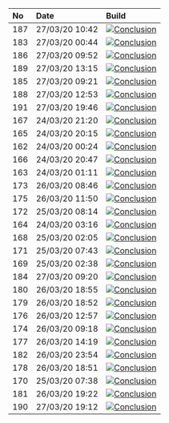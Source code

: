 | No  | Date           | Build                                                                                                                                                                      |
| :-- | :------------- | :------------------------------------------------------------------------------------------------------------------------------------------------------------------------- |
| 187 | 27/03/20 10:42 | [![Conclusion](https://img.shields.io/badge/build-pass-brightgreen)](https://github.com/e2e-boilerplate/webdriverio-typescript-ts-node-mocha-assert/actions/runs/64671814) |
| 183 | 27/03/20 00:44 | [![Conclusion](https://img.shields.io/badge/build-pass-brightgreen)](https://github.com/e2e-boilerplate/webdriverio-typescript-ts-node-mocha-assert/actions/runs/64338632) |
| 186 | 27/03/20 09:52 | [![Conclusion](https://img.shields.io/badge/build-pass-brightgreen)](https://github.com/e2e-boilerplate/webdriverio-typescript-ts-node-mocha-assert/actions/runs/64637410) |
| 189 | 27/03/20 13:15 | [![Conclusion](https://img.shields.io/badge/build-pass-brightgreen)](https://github.com/e2e-boilerplate/webdriverio-typescript-ts-node-mocha-assert/actions/runs/64778806) |
| 185 | 27/03/20 09:21 | [![Conclusion](https://img.shields.io/badge/build-pass-brightgreen)](https://github.com/e2e-boilerplate/webdriverio-typescript-ts-node-mocha-assert/actions/runs/64620857) |
| 188 | 27/03/20 12:53 | [![Conclusion](https://img.shields.io/badge/build-pass-brightgreen)](https://github.com/e2e-boilerplate/webdriverio-typescript-ts-node-mocha-assert/actions/runs/64759084) |
| 191 | 27/03/20 19:46 | [![Conclusion](https://img.shields.io/badge/build-pass-brightgreen)](https://github.com/e2e-boilerplate/webdriverio-typescript-ts-node-mocha-assert/actions/runs/64985306) |
| 167 | 24/03/20 21:20 | [![Conclusion](https://img.shields.io/badge/build-pass-brightgreen)](https://github.com/e2e-boilerplate/webdriverio-typescript-ts-node-mocha-assert/actions/runs/62659735) |
| 165 | 24/03/20 20:15 | [![Conclusion](https://img.shields.io/badge/build-pass-brightgreen)](https://github.com/e2e-boilerplate/webdriverio-typescript-ts-node-mocha-assert/actions/runs/62630832) |
| 162 | 24/03/20 00:24 | [![Conclusion](https://img.shields.io/badge/build-pass-brightgreen)](https://github.com/e2e-boilerplate/webdriverio-typescript-ts-node-mocha-assert/actions/runs/61951914) |
| 166 | 24/03/20 20:47 | [![Conclusion](https://img.shields.io/badge/build-pass-brightgreen)](https://github.com/e2e-boilerplate/webdriverio-typescript-ts-node-mocha-assert/actions/runs/62642254) |
| 163 | 24/03/20 01:11 | [![Conclusion](https://img.shields.io/badge/build-pass-brightgreen)](https://github.com/e2e-boilerplate/webdriverio-typescript-ts-node-mocha-assert/actions/runs/61971904) |
| 173 | 26/03/20 08:46 | [![Conclusion](https://img.shields.io/badge/build-pass-brightgreen)](https://github.com/e2e-boilerplate/webdriverio-typescript-ts-node-mocha-assert/actions/runs/63786644) |
| 175 | 26/03/20 11:50 | [![Conclusion](https://img.shields.io/badge/build-pass-brightgreen)](https://github.com/e2e-boilerplate/webdriverio-typescript-ts-node-mocha-assert/actions/runs/63911194) |
| 172 | 25/03/20 08:14 | [![Conclusion](https://img.shields.io/badge/build-pass-brightgreen)](https://github.com/e2e-boilerplate/webdriverio-typescript-ts-node-mocha-assert/actions/runs/62974212) |
| 164 | 24/03/20 03:16 | [![Conclusion](https://img.shields.io/badge/build-pass-brightgreen)](https://github.com/e2e-boilerplate/webdriverio-typescript-ts-node-mocha-assert/actions/runs/62024790) |
| 168 | 25/03/20 02:05 | [![Conclusion](https://img.shields.io/badge/build-pass-brightgreen)](https://github.com/e2e-boilerplate/webdriverio-typescript-ts-node-mocha-assert/actions/runs/62775668) |
| 171 | 25/03/20 07:43 | [![Conclusion](https://img.shields.io/badge/build-pass-brightgreen)](https://github.com/e2e-boilerplate/webdriverio-typescript-ts-node-mocha-assert/actions/runs/62952824) |
| 169 | 25/03/20 02:38 | [![Conclusion](https://img.shields.io/badge/build-pass-brightgreen)](https://github.com/e2e-boilerplate/webdriverio-typescript-ts-node-mocha-assert/actions/runs/62788320) |
| 184 | 27/03/20 09:20 | [![Conclusion](https://img.shields.io/badge/build-pass-brightgreen)](https://github.com/e2e-boilerplate/webdriverio-typescript-ts-node-mocha-assert/actions/runs/64620107) |
| 180 | 26/03/20 18:55 | [![Conclusion](https://img.shields.io/badge/build-fail-red)](https://github.com/e2e-boilerplate/webdriverio-typescript-ts-node-mocha-assert/actions/runs/64176362)         |
| 179 | 26/03/20 18:52 | [![Conclusion](https://img.shields.io/badge/build-fail-red)](https://github.com/e2e-boilerplate/webdriverio-typescript-ts-node-mocha-assert/actions/runs/64175186)         |
| 176 | 26/03/20 12:57 | [![Conclusion](https://img.shields.io/badge/build-fail-red)](https://github.com/e2e-boilerplate/webdriverio-typescript-ts-node-mocha-assert/actions/runs/63958581)         |
| 174 | 26/03/20 09:18 | [![Conclusion](https://img.shields.io/badge/build-pass-brightgreen)](https://github.com/e2e-boilerplate/webdriverio-typescript-ts-node-mocha-assert/actions/runs/63809747) |
| 177 | 26/03/20 14:19 | [![Conclusion](https://img.shields.io/badge/build-pass-brightgreen)](https://github.com/e2e-boilerplate/webdriverio-typescript-ts-node-mocha-assert/actions/runs/64017188) |
| 182 | 26/03/20 23:54 | [![Conclusion](https://img.shields.io/badge/build-pass-brightgreen)](https://github.com/e2e-boilerplate/webdriverio-typescript-ts-node-mocha-assert/actions/runs/64316448) |
| 178 | 26/03/20 18:51 | [![Conclusion](https://img.shields.io/badge/build-fail-red)](https://github.com/e2e-boilerplate/webdriverio-typescript-ts-node-mocha-assert/actions/runs/64174938)         |
| 170 | 25/03/20 07:38 | [![Conclusion](https://img.shields.io/badge/build-pass-brightgreen)](https://github.com/e2e-boilerplate/webdriverio-typescript-ts-node-mocha-assert/actions/runs/62951483) |
| 181 | 26/03/20 19:22 | [![Conclusion](https://img.shields.io/badge/build-pass-brightgreen)](https://github.com/e2e-boilerplate/webdriverio-typescript-ts-node-mocha-assert/actions/runs/64192609) |
| 190 | 27/03/20 19:12 | [![Conclusion](https://img.shields.io/badge/build-pass-brightgreen)](https://github.com/e2e-boilerplate/webdriverio-typescript-ts-node-mocha-assert/actions/runs/64974221) |